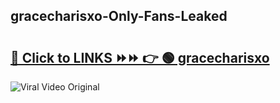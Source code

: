 
 ## gracecharisxo-Only-Fans-Leaked

# <h2><a href="https://clipsfans.com/gracecharisxo&ref=git">🔗 Click to LINKS ⏩⏩ 👉 🟢 gracecharisxo </a></h2>

<a href="https://clipsfans.com/gracecharisxo&ref=git" rel="nofollow" data-target="animated-image.originalLink"><img src="https://i.ibb.co.com/xMMVF88/686577567.gif" alt="Viral Video Original" style="max-width: 100%; display: inline-block;" data-target="animated-image.originalImage"></a>
